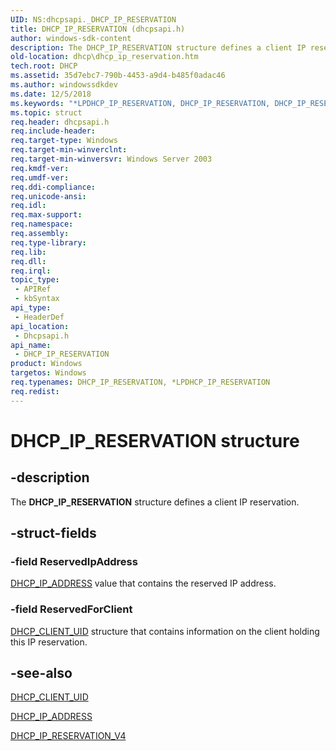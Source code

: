 ```yaml
---
UID: NS:dhcpsapi._DHCP_IP_RESERVATION
title: DHCP_IP_RESERVATION (dhcpsapi.h)
author: windows-sdk-content
description: The DHCP_IP_RESERVATION structure defines a client IP reservation.
old-location: dhcp\dhcp_ip_reservation.htm
tech.root: DHCP
ms.assetid: 35d7ebc7-790b-4453-a9d4-b485f0adac46
ms.author: windowssdkdev
ms.date: 12/5/2018
ms.keywords: "*LPDHCP_IP_RESERVATION, DHCP_IP_RESERVATION, DHCP_IP_RESERVATION structure [DHCP], LPDHCP_IP_RESERVATION, LPDHCP_IP_RESERVATION structure pointer [DHCP], dhcp.dhcp_ip_reservation, dhcpsapi/LPDHCP_IP_RESERVATION, dhcpsapi/_DHCP_IP_RESERVATION"
ms.topic: struct
req.header: dhcpsapi.h
req.include-header: 
req.target-type: Windows
req.target-min-winverclnt: 
req.target-min-winversvr: Windows Server 2003
req.kmdf-ver: 
req.umdf-ver: 
req.ddi-compliance: 
req.unicode-ansi: 
req.idl: 
req.max-support: 
req.namespace: 
req.assembly: 
req.type-library: 
req.lib: 
req.dll: 
req.irql: 
topic_type:
 - APIRef
 - kbSyntax
api_type:
 - HeaderDef
api_location:
 - Dhcpsapi.h
api_name:
 - DHCP_IP_RESERVATION
product: Windows
targetos: Windows
req.typenames: DHCP_IP_RESERVATION, *LPDHCP_IP_RESERVATION
req.redist: 
---
```


# DHCP_IP_RESERVATION structure


## -description


The <b>DHCP_IP_RESERVATION</b> structure defines a client IP reservation.


## -struct-fields




### -field ReservedIpAddress


<a href="https://msdn.microsoft.com/8e29f488-2978-43dd-b7ba-edad2e3e4b29">DHCP_IP_ADDRESS</a> value that contains the reserved IP address.


### -field ReservedForClient


<a href="https://msdn.microsoft.com/0afdddb4-12f9-4c0b-937a-2cc311c126b4">DHCP_CLIENT_UID</a> structure that contains information on the client holding this IP reservation.


## -see-also




<a href="https://msdn.microsoft.com/0afdddb4-12f9-4c0b-937a-2cc311c126b4">DHCP_CLIENT_UID</a>



<a href="https://msdn.microsoft.com/8e29f488-2978-43dd-b7ba-edad2e3e4b29">DHCP_IP_ADDRESS</a>



<a href="https://msdn.microsoft.com/01951b18-fc54-4a34-9ccd-fd98f4e7864f">DHCP_IP_RESERVATION_V4</a>
 

 

